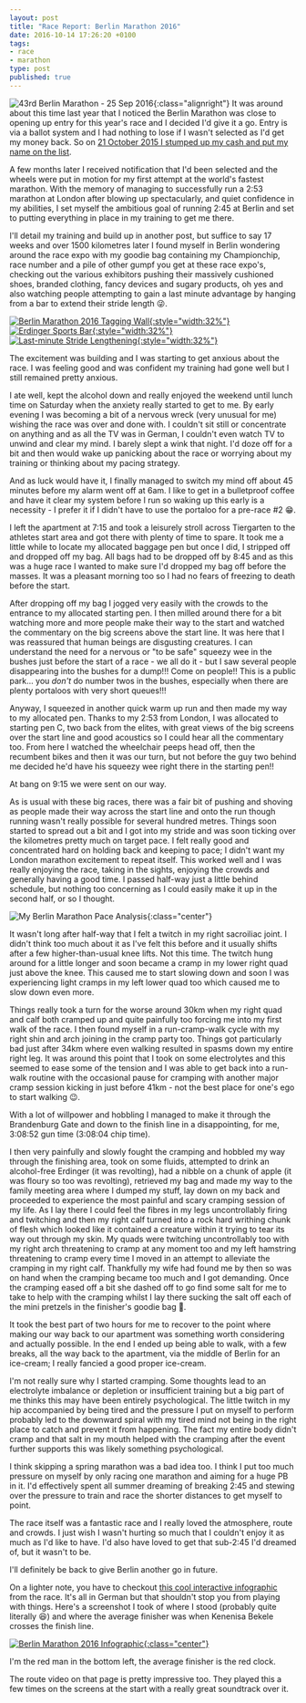 ```yaml
---
layout: post
title: "Race Report: Berlin Marathon 2016"
date: 2016-10-14 17:26:20 +0100
tags:
- race
- marathon
type: post
published: true
---
```


![43rd Berlin Marathon - 25 Sep 2016](/img/berlin-marathon-2016-logo.gif){:class="alignright"} It was around about this time last year that I noticed the Berlin Marathon was close to opening up entry for this year's race and I decided I'd give it a go.  Entry is via a ballot system and I had nothing to lose if I wasn't selected as I'd get my money back. So on [21 October 2015 I stumped up my cash and put my name on the list](https://twitter.com/lildude/status/656631881715159040).

A few months later I received notification that I'd been selected and the wheels were put in motion for my first attempt at the world's fastest marathon.  With the memory of managing to successfully run a 2:53 marathon at London after blowing up spectacularly, and quiet confidence in my abilities, I set myself the ambitious goal of running 2:45 at Berlin and set to putting everything in place in my training to get me there.

I'll detail my training and build up in another post, but suffice to say 17 weeks and over 1500 kilometres later I found myself in Berlin wondering around the race expo with my goodie bag containing my Championchip, race number and a pile of other gumpf you get at these race expo's, checking out the various exhibitors pushing their massively cushioned shoes, branded clothing, fancy devices and sugary products, oh yes and also watching people attempting to gain a last minute advantage by hanging from a bar to extend their stride length :stuck_out_tongue_winking_eye:.

[![Berlin Marathon 2016 Tagging Wall](/img/berlin-marathon-2016-tag-wall.jpg){:style="width:32%"}](https://www.instagram.com/p/BKsnXgHAN5A/) [![Erdinger Sports Bar](/img/erdinger-sports-bar.jpg){:style="width:32%"}](https://www.instagram.com/p/BKso8CugNug/) [![Last-minute Stride Lengthening](/img/berlin-marathon-2016-hanging.jpg){:style="width:32%"}](https://www.instagram.com/p/BKsu4gFgJMb/)

The excitement was building and I was starting to get anxious about the race. I was feeling good and was confident my training had gone well but I still remained pretty anxious.

I ate well, kept the alcohol down and really enjoyed the weekend until lunch time on Saturday when the anxiety really started to get to me. By early evening I was becoming a bit of a nervous wreck (very unusual for me) wishing the race was over and done with. I couldn't sit still or concentrate on anything and as all the TV was in German, I couldn't even watch TV to unwind and clear my mind. I barely slept a wink that night.  I'd doze off for a bit and then would wake up panicking about the race or worrying about my training or thinking about my pacing strategy.

And as luck would have it, I finally managed to switch my mind off about 45 minutes before my alarm went off at 6am. I like to get in a bulletproof coffee and have it clear my system before I run so waking up this early is a necessity - I prefer it if I didn't have to use the portaloo for a pre-race #2 😁.

I left the apartment at 7:15 and took a leisurely stroll across Tiergarten to the athletes start area and got there with plenty of time to spare. It took me a little while to locate my allocated baggage pen but once I did, I stripped off and dropped off my bag. All bags had to be dropped off by 8:45 and as this was a huge race I wanted to make sure I'd dropped my bag off before the masses.  It was a pleasant morning too so I had no fears of freezing to death before the start.

After dropping off my bag I jogged very easily with the crowds to the entrance to my allocated starting pen. I then milled around there for a bit watching more and more people make their way to the start and watched the commentary on the big screens above the start line. It was here that I was reassured that human beings are disgusting creatures. I can understand the need for a nervous or "to be safe" squeezy wee in the bushes just before the start of a race - we all do it - but I saw several people disappearing into the bushes for a dump!!!  Come on people!!  This is a public park... you _don't_ do number twos in the bushes, especially when there are plenty portaloos with very short queues!!!

Anyway, I squeezed in another quick warm up run and then made my way to my allocated pen. Thanks to my 2:53 from London, I was allocated to starting pen C, two back from the elites, with great views of the big screens over the start line and good acoustics so I could hear all the commentary too.  From here I watched the wheelchair peeps head off, then the recumbent bikes and then it was our turn, but not before the guy two behind me decided he'd have his squeezy wee right there in the starting pen!!

At bang on 9:15 we were sent on our way.

As is usual with these big races, there was a fair bit of pushing and shoving as people made their way across the start line and onto the run though running wasn't really possible for several hundred metres. Things soon started to spread out a bit and I got into my stride and was soon ticking over the kilometres pretty much on target pace.  I felt really good and concentrated hard on holding back and keeping to pace; I didn't want my London marathon excitement to repeat itself. This worked well and I was really enjoying the race, taking in the sights, enjoying the crowds and generally having a good time. I passed half-way just a little behind schedule, but nothing too concerning as I could easily make it up in the second half, or so I thought.

![My Berlin Marathon Pace Analysis](/img/berlin-marathon-2016-race-analysis.png){:class="center"}

It wasn't long after half-way that I felt a twitch in my right sacroiliac joint. I didn't think too much about it as I've felt this before and it usually shifts after a few higher-than-usual knee lifts. Not this time. The twitch hung around for a little longer and soon became a cramp in my lower right quad just above the knee. This caused me to start slowing down and soon I was experiencing light cramps in my left lower quad too which caused me to slow down even more.

Things really took a turn for the worse around 30km when my right quad and calf both cramped up and quite painfully too forcing me into my first walk of the race. I then found myself in a run-cramp-walk cycle with my right shin and arch joining in the cramp party too.  Things got particularly bad just after 34km where even walking resulted in spasms down my entire right leg.  It was around this point that I took on some electrolytes and this seemed to ease some of the tension and I was able to get back into a run-walk routine with the occasional pause for cramping with another major cramp session kicking in just before 41km - not the best place for one's ego to start walking 😉.

With a lot of willpower and hobbling I managed to make it through the Brandenburg Gate and down to the finish line in a disappointing, for me, 3:08:52 gun time (3:08:04 chip time).

I then very painfully and slowly fought the cramping and hobbled my way through the finishing area, took on some fluids, attempted to drink an alcohol-free Erdinger (it was revolting), had a nibble on a chunk of apple (it was floury so too was revolting), retrieved my bag and made my way to the family meeting area where I dumped my stuff, lay down on my back and proceeded to experience the most painful and scary cramping session of my life.  As I lay there I could feel the fibres in my legs uncontrollably firing and twitching and then my right calf turned into a rock hard writhing chunk of flesh which looked like it contained a creature within it trying to tear its way out through my skin.  My quads were twitching uncontrollably too with my right arch threatening to cramp at any moment too and my left hamstring threatening to cramp every time I moved in an attempt to alleviate the cramping in my right calf. Thankfully my wife had found me by then so was on hand when the cramping became too much and I got demanding. Once the cramping eased off a bit she dashed off to go find some salt for me to take to help with the cramping whilst I lay there sucking the salt off each of the mini pretzels in the finisher's goodie bag 🙂.

It took the best part of two hours for me to recover to the point where making our way back to our apartment was something worth considering and actually possible. In the end I ended up being able to walk, with a few breaks, all the way back to the apartment, via the middle of Berlin for an ice-cream; I really fancied a good proper ice-cream.

I'm not really sure why I started cramping. Some thoughts lead to an electrolyte imbalance or depletion or insufficient training but a big part of me thinks this may have been entirely psychological. The little twitch in my hip accompanied by being tired and the pressure I put on myself to perform probably led to the downward spiral with my tired mind not being in the right place to catch and prevent it from happening.  The fact my entire body didn't cramp and that salt in my mouth helped with the cramping after the event further supports this was likely something psychological.

I think skipping a spring marathon was a bad idea too. I think I put too much pressure on myself by only racing one marathon and aiming for a huge PB in it. I'd effectively spent all summer dreaming of breaking 2:45 and stewing over the pressure to train and race the shorter distances to get myself to point.

The race itself was a fantastic race and I really loved the atmosphere, route and crowds. I just wish I wasn't hurting so much that I couldn't enjoy it as much as I'd like to have.  I'd also have loved to get that sub-2:45 I'd dreamed of, but it wasn't to be.

I'll definitely be back to give Berlin another go in future.

On a lighter note, you have to checkout [this cool interactive infographic](https://interaktiv.morgenpost.de/berlin-marathon-2016/) from the race. It's all in German but that shouldn't stop you from playing with things.  Here's a screenshot I took of where I stood (probably quite literally 😆) and where the average finisher was when Kenenisa Bekele crosses the finish line.

[![Berlin Marathon 2016 Infographic](/img/berlin-marathon-info-graphic.png){:class="center"}](https://interaktiv.morgenpost.de/berlin-marathon-2016/)

I'm the red man in the bottom left, the average finisher is the red clock.

The route video on that page is pretty impressive too. They played this a few times on the screens at the start with a really great soundtrack over it.
